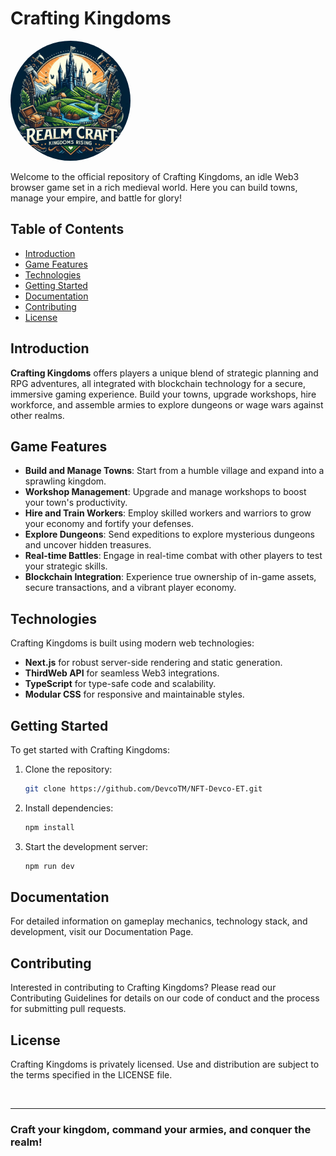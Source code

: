 # Crafting Kingdoms

<img src="./public/images/logo.png" alt="Crafting Kingdoms" style="width:12rem; height:12rem; border-radius:50%; justify-self:center; align-self:center"/>

Welcome to the official repository of Crafting Kingdoms, an idle Web3 browser game set in a rich medieval world. Here you can build towns, manage your empire, and battle for glory!

## Table of Contents

- [Introduction](#introduction)
- [Game Features](#game-features)
- [Technologies](#technologies)
- [Getting Started](#getting-started)
- [Documentation](#documentation)
- [Contributing](#contributing)
- [License](#license)

## Introduction

**Crafting Kingdoms** offers players a unique blend of strategic planning and RPG adventures, all integrated with blockchain technology for a secure, immersive gaming experience. Build your towns, upgrade workshops, hire workforce, and assemble armies to explore dungeons or wage wars against other realms.

## Game Features

- **Build and Manage Towns**: Start from a humble village and expand into a sprawling kingdom.
- **Workshop Management**: Upgrade and manage workshops to boost your town's productivity.
- **Hire and Train Workers**: Employ skilled workers and warriors to grow your economy and fortify your defenses.
- **Explore Dungeons**: Send expeditions to explore mysterious dungeons and uncover hidden treasures.
- **Real-time Battles**: Engage in real-time combat with other players to test your strategic skills.
- **Blockchain Integration**: Experience true ownership of in-game assets, secure transactions, and a vibrant player economy.

## Technologies

Crafting Kingdoms is built using modern web technologies:

- **Next.js** for robust server-side rendering and static generation.
- **ThirdWeb API** for seamless Web3 integrations.
- **TypeScript** for type-safe code and scalability.
- **Modular CSS** for responsive and maintainable styles.

## Getting Started

To get started with Crafting Kingdoms:

1. Clone the repository:
   ```bash
   git clone https://github.com/DevcoTM/NFT-Devco-ET.git
   ```
2. Install dependencies:

   ```bash
   npm install
   ```

3. Start the development server:
   ```bash
   npm run dev
   ```

## Documentation

For detailed information on gameplay mechanics, technology stack, and development, visit our Documentation Page.

## Contributing

Interested in contributing to Crafting Kingdoms? Please read our Contributing Guidelines for details on our code of conduct and the process for submitting pull requests.

## License

Crafting Kingdoms is privately licensed. Use and distribution are subject to the terms specified in the LICENSE file.

<br />

---
### Craft your kingdom, command your armies, and conquer the realm!
